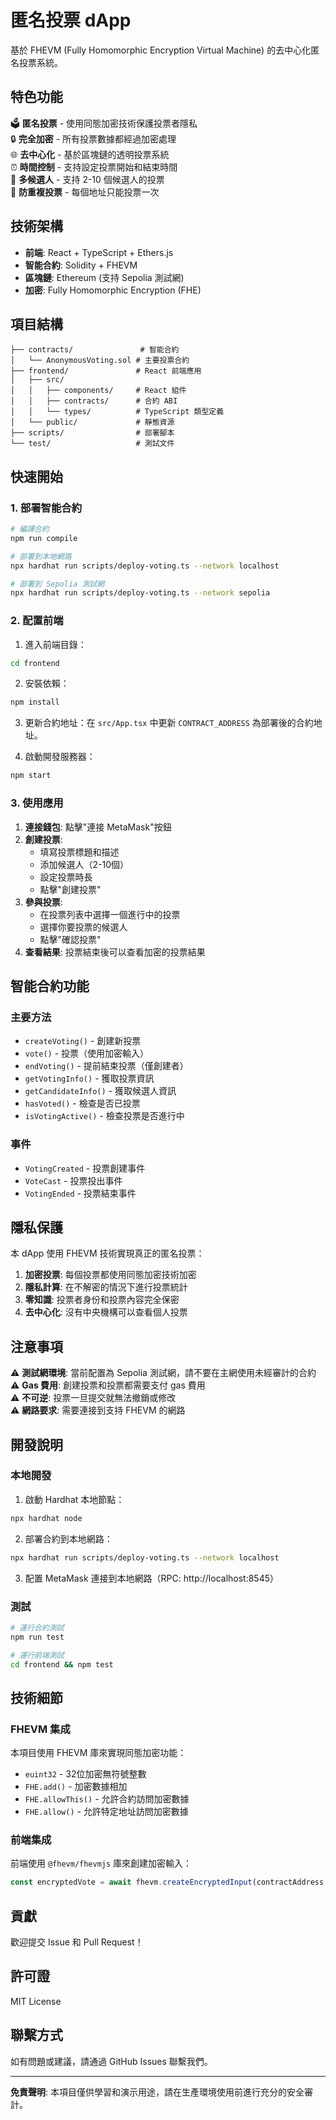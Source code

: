 # 匿名投票 dApp

基於 FHEVM (Fully Homomorphic Encryption Virtual Machine) 的去中心化匿名投票系統。

## 特色功能

🗳️ **匿名投票** - 使用同態加密技術保護投票者隱私  
🔒 **完全加密** - 所有投票數據都經過加密處理  
🌐 **去中心化** - 基於區塊鏈的透明投票系統  
⏰ **時間控制** - 支持設定投票開始和結束時間  
👥 **多候選人** - 支持 2-10 個候選人的投票  
🚫 **防重複投票** - 每個地址只能投票一次

## 技術架構

- **前端**: React + TypeScript + Ethers.js
- **智能合約**: Solidity + FHEVM
- **區塊鏈**: Ethereum (支持 Sepolia 測試網)
- **加密**: Fully Homomorphic Encryption (FHE)

## 項目結構

```
├── contracts/               # 智能合約
│   └── AnonymousVoting.sol # 主要投票合約
├── frontend/               # React 前端應用
│   ├── src/
│   │   ├── components/     # React 組件
│   │   ├── contracts/      # 合約 ABI
│   │   └── types/          # TypeScript 類型定義
│   └── public/             # 靜態資源
├── scripts/                # 部署腳本
└── test/                   # 測試文件
```

## 快速開始

### 1. 部署智能合約

```bash
# 編譯合約
npm run compile

# 部署到本地網路
npx hardhat run scripts/deploy-voting.ts --network localhost

# 部署到 Sepolia 測試網
npx hardhat run scripts/deploy-voting.ts --network sepolia
```

### 2. 配置前端

1. 進入前端目錄：

```bash
cd frontend
```

2. 安裝依賴：

```bash
npm install
```

3. 更新合約地址：在 `src/App.tsx` 中更新 `CONTRACT_ADDRESS` 為部署後的合約地址。

4. 啟動開發服務器：

```bash
npm start
```

### 3. 使用應用

1. **連接錢包**: 點擊"連接 MetaMask"按鈕
2. **創建投票**:
   - 填寫投票標題和描述
   - 添加候選人（2-10個）
   - 設定投票時長
   - 點擊"創建投票"
3. **參與投票**:
   - 在投票列表中選擇一個進行中的投票
   - 選擇你要投票的候選人
   - 點擊"確認投票"
4. **查看結果**: 投票結束後可以查看加密的投票結果

## 智能合約功能

### 主要方法

- `createVoting()` - 創建新投票
- `vote()` - 投票（使用加密輸入）
- `endVoting()` - 提前結束投票（僅創建者）
- `getVotingInfo()` - 獲取投票資訊
- `getCandidateInfo()` - 獲取候選人資訊
- `hasVoted()` - 檢查是否已投票
- `isVotingActive()` - 檢查投票是否進行中

### 事件

- `VotingCreated` - 投票創建事件
- `VoteCast` - 投票投出事件
- `VotingEnded` - 投票結束事件

## 隱私保護

本 dApp 使用 FHEVM 技術實現真正的匿名投票：

1. **加密投票**: 每個投票都使用同態加密技術加密
2. **隱私計算**: 在不解密的情況下進行投票統計
3. **零知識**: 投票者身份和投票內容完全保密
4. **去中心化**: 沒有中央機構可以查看個人投票

## 注意事項

⚠️ **測試網環境**: 當前配置為 Sepolia 測試網，請不要在主網使用未經審計的合約  
⚠️ **Gas 費用**: 創建投票和投票都需要支付 gas 費用  
⚠️ **不可逆**: 投票一旦提交就無法撤銷或修改  
⚠️ **網路要求**: 需要連接到支持 FHEVM 的網路

## 開發說明

### 本地開發

1. 啟動 Hardhat 本地節點：

```bash
npx hardhat node
```

2. 部署合約到本地網路：

```bash
npx hardhat run scripts/deploy-voting.ts --network localhost
```

3. 配置 MetaMask 連接到本地網路（RPC: http://localhost:8545）

### 測試

```bash
# 運行合約測試
npm run test

# 運行前端測試
cd frontend && npm test
```

## 技術細節

### FHEVM 集成

本項目使用 FHEVM 庫來實現同態加密功能：

- `euint32` - 32位加密無符號整數
- `FHE.add()` - 加密數據相加
- `FHE.allowThis()` - 允許合約訪問加密數據
- `FHE.allow()` - 允許特定地址訪問加密數據

### 前端集成

前端使用 `@fhevm/fhevmjs` 庫來創建加密輸入：

```typescript
const encryptedVote = await fhevm.createEncryptedInput(contractAddress, userAddress).add32(voteValue).encrypt();
```

## 貢獻

歡迎提交 Issue 和 Pull Request！

## 許可證

MIT License

## 聯繫方式

如有問題或建議，請通過 GitHub Issues 聯繫我們。

---

**免責聲明**: 本項目僅供學習和演示用途，請在生產環境使用前進行充分的安全審計。
